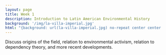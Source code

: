 ```yaml
---
layout: page
title: Week 1
description: Introduction to Latin American Environmental History
background: '/img/la-villa-imperial.jpg'
html: "{background: url(la-villa-imperial.jpg) no-repeat center center fixed; background-size: cover;}"
---
```


Discuss origins of the field, relation to environmental activism, relation to dependency theory, and more recent developments.
